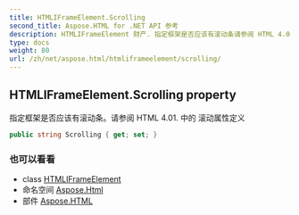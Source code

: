 ```yaml
---
title: HTMLIFrameElement.Scrolling
second_title: Aspose.HTML for .NET API 参考
description: HTMLIFrameElement 财产. 指定框架是否应该有滚动条请参阅 HTML 4.01. 中的 滚动属性定义
type: docs
weight: 80
url: /zh/net/aspose.html/htmliframeelement/scrolling/
---
```

## HTMLIFrameElement.Scrolling property

指定框架是否应该有滚动条。请参阅 HTML 4.01. 中的 滚动属性定义

```csharp
public string Scrolling { get; set; }
```

### 也可以看看

* class [HTMLIFrameElement](../)
* 命名空间 [Aspose.Html](../../htmliframeelement/)
* 部件 [Aspose.HTML](../../../)


